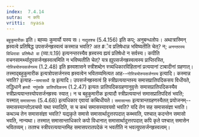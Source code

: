 ```yaml
---
index:  7.4.14
sutra:  न कपि
vritti:  nyasa
---
```


`बहुकुमारीकः` इति। बह्व्यः कुमार्यो यस्य सः। `नद्यृतश्च` (5.4.156) इति कप्; अनुबन्धलोपः।
अथात्रास्मिन् ह्रस्वत्वे प्रतिषिद्ध उपसर्जनह्रस्वत्वं कस्मान्न भवति? अत #ेव प्रतिषेधान्न भविष्यतीति चेत्? न; `अनन्तरस्य विधिरावा प्रतिषेधो वा` (व्या.प.19) इत्यनन्तरस्यैव ह्रस्वस्य ह्ययं प्रतिषेधो न सर्वस्य। कपीति वचनसामर्थ्यादुपसर्जनह्रस्वत्वमिति न भविष्यतीति चेत्? यत्र ह्युपसर्जनह्रस्वत्वस्य प्राप्तिरस्ति, `गोस्त्रियोरुपसर्जनस्य` (1.2.48) इति ह्रस्वशासने स्त्रीशब्देन स्त्र्यधिकारविहितानां प्रत्ययानां टाबादीनां ग्रहणात्। तस्माद्बहुकुमारीक इत्यत्रोपसर्जनस्य ह्रस्वत्वेन भवितव्यमित्यत आह--`गोस्त्रियोरुपसर्जनस्य` इत्यादि। कस्मान्न भवति? इत्याह--`समासार्थे हि` इत्यादि। उपसर्जनह्रस्वत्वं हि स्त्रीप्रत्ययान्तस्य समासप्रातिपदिकसय विधीयते, तद्धिधाने `ह्रस्वो नपुंसके प्रातिपदिकस्य` (1.2.47) इत्यतः प्रातिपदिकग्रहणानुवृत्तेः समासप्रातिपदिकस्यैव स्त्रीप्रत्ययान्तस्योपसर्जनह्रस्वः स्यात्। न च बहुकुमारीक इत्यादौ स्त्रीप्रत्ययान्तं समासप्रातिपदिसं भवति; यस्मात् `समासान्ताः` (5.4.68) इत्यधिकार एवायां कब्विधीयते। `समासान्ताः` इत्यत्रान्तग्रहणस्यैतत् प्रयोजनम्--समासस्यान्तोऽवचयो यथा स्यादिति, स च कथं समासस्यावयवो भवति? यदि तेन सह समाससंज्ञा भवति। कथञ्च तेन समाससंज्ञा भवति? यद्यकृते समासे समासार्थादुत्तरपदात् कब्भवति, पश्चात् कदन्तेन समासो भवति, नान्यथा। तस्मात् समासान्ताधिकारे कपो विधानात् समासार्थादुत्तरपदात् कपि कृते पश्चात् समासेन भवितव्यम्। ततश्च स्त्रीपरत्ययान्तमिह समासपरातपदेकं न भवतीति न भवत्युपसर्जनह्रस्वत्वम्।

